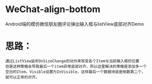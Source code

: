 # WeChat-align-bottom
Android端的模仿微信朋友圈评论弹出输入框与listView底部对齐Demo

# 思路：
	通过ListView监听OnSizeChange的动作来改变各个Item与当前输入框的位置
	但是这种策略会导致最后一个item异常底部对齐，所以这里解决的策略是添加多一个
	空白的Item，Visible设置为InVisible，这样最后一个数据块就是倒数第二个，
	就可以正常的对齐。

